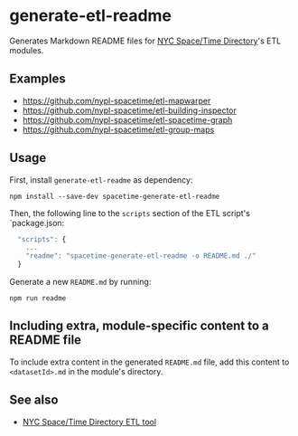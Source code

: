 # generate-etl-readme

Generates Markdown README files for [NYC Space/Time Directory](http://spacetime.nypl.org/)'s ETL modules.

## Examples

- https://github.com/nypl-spacetime/etl-mapwarper
- https://github.com/nypl-spacetime/etl-building-inspector
- https://github.com/nypl-spacetime/etl-spacetime-graph
- https://github.com/nypl-spacetime/etl-group-maps

## Usage

First, install `generate-etl-readme` as dependency:

    npm install --save-dev spacetime-generate-etl-readme

Then, the following line to the `scripts` section of the ETL script's `package.json:

```js
  "scripts": {
    ...
    "readme": "spacetime-generate-etl-readme -o README.md ./"
  }
```

Generate a new `README.md` by running:

    npm run readme

## Including extra, module-specific content to a README file

To include extra content in the generated `README.md` file, add this content to `<datasetId>.md` in the module's directory.

## See also

- [NYC Space/Time Directory ETL tool](https://github.com/nypl-spacetime/spacetime-etl)
